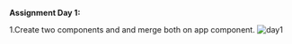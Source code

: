 __Assignment Day 1:__

1.Create two components and and merge both on app component.
![day1](https://user-images.githubusercontent.com/52309838/130327996-cea5b76a-d399-4d79-a7cc-ba294a6ccfcc.png)
